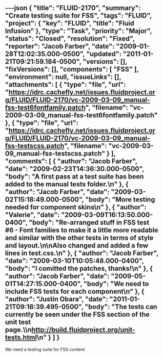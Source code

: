 ---json
{
  "title": "FLUID-2170",
  "summary": "Create testing suite for FSS",
  "tags": "FLUID",
  "project": {
    "key": "FLUID",
    "title": "Fluid Infusion"
  },
  "type": "Task",
  "priority": "Major",
  "status": "Closed",
  "resolution": "Fixed",
  "reporter": "Jacob Farber",
  "date": "2009-01-28T12:02:35.000-0500",
  "updated": "2011-01-21T09:21:59.184-0500",
  "versions": [],
  "fixVersions": [],
  "components": [
    "FSS"
  ],
  "environment": null,
  "issueLinks": [],
  "attachments": [
    {
      "type": "file",
      "url": "https://idrc.cachefly.net/issues.fluidproject.org/FLUID/FLUID-2170/vc-2009-03-09_manual-fss-test6fontfamily.patch",
      "filename": "vc-2009-03-09_manual-fss-test6fontfamily.patch"
    },
    {
      "type": "file",
      "url": "https://idrc.cachefly.net/issues.fluidproject.org/FLUID/FLUID-2170/vc-2009-03-09_manual-fss-testscss.patch",
      "filename": "vc-2009-03-09_manual-fss-testscss.patch"
    }
  ],
  "comments": [
    {
      "author": "Jacob Farber",
      "date": "2009-02-23T14:36:30.000-0500",
      "body": "A first pass at a test suite has been added to the manual tests folder.\n"
    },
    {
      "author": "Jacob Farber",
      "date": "2009-03-02T15:18:49.000-0500",
      "body": "More testing needed for component skins\n"
    },
    {
      "author": "Valerie",
      "date": "2009-03-09T16:13:50.000-0400",
      "body": "Re-arranged stuff in FSS test #6 - Font families to make it a little more readable and similar with the other tests in terms of style and layout.\n\nAlso changed and added a few lines in test.css.\n"
    },
    {
      "author": "Jacob Farber",
      "date": "2009-03-10T10:05:48.000-0400",
      "body": "I comitted the patches, thanks!\n"
    },
    {
      "author": "Jacob Farber",
      "date": "2009-05-01T14:27:15.000-0400",
      "body": "We need to include FSS tests for each component\n"
    },
    {
      "author": "Justin Obara",
      "date": "2011-01-21T09:18:39.495-0500",
      "body": "The tests can currently be seen under the FSS section of the unit test page.\\\n<http://build.fluidproject.org/unit-tests.html>\n"
    }
  ]
}
---
We need a testing suite for FSS content

        